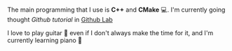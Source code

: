 The main programming that I use is **C++** and **CMake** :computer:.
I'm currently going thought *Github tutorial* in [Github Lab](https://lab.github.com/)

I love to play guitar :guitar: even if I don't always make the time for it, and I'm currently learning piano :musical_keyboard:
